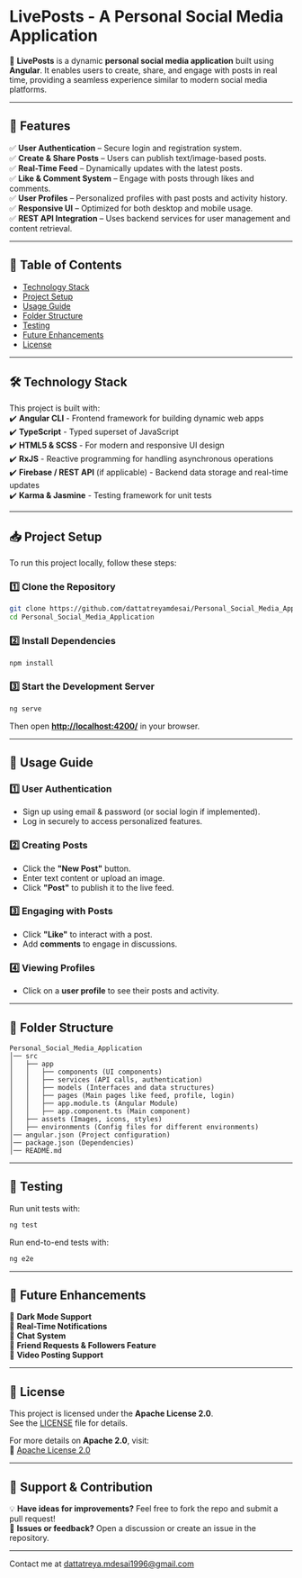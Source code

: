 # **LivePosts - A Personal Social Media Application**

📌 **LivePosts** is a dynamic **personal social media application** built using **Angular**. It enables users to create, share, and engage with posts in real time, providing a seamless experience similar to modern social media platforms.  

---

## **🚀 Features**
✅ **User Authentication** – Secure login and registration system.  
✅ **Create & Share Posts** – Users can publish text/image-based posts.  
✅ **Real-Time Feed** – Dynamically updates with the latest posts.  
✅ **Like & Comment System** – Engage with posts through likes and comments.  
✅ **User Profiles** – Personalized profiles with past posts and activity history.  
✅ **Responsive UI** – Optimized for both desktop and mobile usage.  
✅ **REST API Integration** – Uses backend services for user management and content retrieval.  

---

## **📌 Table of Contents**
- [Technology Stack](#-technology-stack)  
- [Project Setup](#-project-setup)  
- [Usage Guide](#-usage-guide)  
- [Folder Structure](#-folder-structure)  
- [Testing](#-testing)  
- [Future Enhancements](#-future-enhancements)  
- [License](#-license)  

---

## **🛠 Technology Stack**
This project is built with:  
✔️ **Angular CLI** - Frontend framework for building dynamic web apps  
✔️ **TypeScript** - Typed superset of JavaScript  
✔️ **HTML5 & SCSS** - For modern and responsive UI design  
✔️ **RxJS** - Reactive programming for handling asynchronous operations  
✔️ **Firebase / REST API** (if applicable) - Backend data storage and real-time updates  
✔️ **Karma & Jasmine** - Testing framework for unit tests  

---

## **📥 Project Setup**
To run this project locally, follow these steps:

### **1️⃣ Clone the Repository**
```sh
git clone https://github.com/dattatreyamdesai/Personal_Social_Media_Application.git
cd Personal_Social_Media_Application
```

### **2️⃣ Install Dependencies**
```sh
npm install
```

### **3️⃣ Start the Development Server**
```sh
ng serve
```
Then open **[http://localhost:4200/](http://localhost:4200/)** in your browser.

---

## **📌 Usage Guide**
### **1️⃣ User Authentication**
- Sign up using email & password (or social login if implemented).
- Log in securely to access personalized features.

### **2️⃣ Creating Posts**
- Click the **"New Post"** button.
- Enter text content or upload an image.
- Click **"Post"** to publish it to the live feed.

### **3️⃣ Engaging with Posts**
- Click **"Like"** to interact with a post.
- Add **comments** to engage in discussions.

### **4️⃣ Viewing Profiles**
- Click on a **user profile** to see their posts and activity.

---

## **📁 Folder Structure**
```
Personal_Social_Media_Application
│── src
│   ├── app
│   │   ├── components (UI components)
│   │   ├── services (API calls, authentication)
│   │   ├── models (Interfaces and data structures)
│   │   ├── pages (Main pages like feed, profile, login)
│   │   ├── app.module.ts (Angular Module)
│   │   ├── app.component.ts (Main component)
│   ├── assets (Images, icons, styles)
│   ├── environments (Config files for different environments)
│── angular.json (Project configuration)
│── package.json (Dependencies)
│── README.md
```

---

## **🧪 Testing**
Run unit tests with:
```sh
ng test
```
Run end-to-end tests with:
```sh
ng e2e
```

---

## **🚀 Future Enhancements**
🔹 **Dark Mode Support**  
🔹 **Real-Time Notifications**  
🔹 **Chat System**  
🔹 **Friend Requests & Followers Feature**  
🔹 **Video Posting Support**  

---

## **📜 License**
This project is licensed under the **Apache License 2.0**.  
See the [LICENSE](LICENSE) file for details.

For more details on **Apache 2.0**, visit:  
🔗 [Apache License 2.0](https://www.apache.org/licenses/LICENSE-2.0)

---

## **🌟 Support & Contribution**
💡 **Have ideas for improvements?** Feel free to fork the repo and submit a pull request!  
💬 **Issues or feedback?** Open a discussion or create an issue in the repository.  

---

Contact me at dattatreya.mdesai1996@gmail.com
